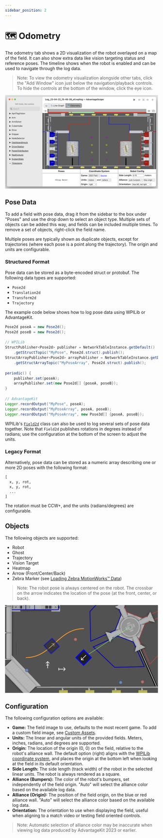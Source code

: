 ```yaml
---
sidebar_position: 2
---
```


# 🗺 Odometry

The odometry tab shows a 2D visualization of the robot overlayed on a map of the field. It can also show extra data like vision targeting status and reference poses. The timeline shows when the robot is enabled and can be used to navigate through the log data.

> Note: To view the odometry visualization alongside other tabs, click the "Add Window" icon just below the navigation/playback controls. To hide the controls at the bottom of the window, click the eye icon.

![Overview of odometry tab](./img/odometry-1.png)

## Pose Data

To add a field with pose data, drag it from the sidebar to the box under "Poses" and use the drop down to select an object type. Multiple sets of objects can be added this way, and fields can be included multiple times. To remove a set of objects, right-click the field name.

Multiple poses are typically shown as duplicate objects, except for trajectories (where each pose is a point along the trajectory). The origin and units are configurable.

### Structured Format

Pose data can be stored as a byte-encoded struct or protobuf. The following data types are supported:

- `Pose2d`
- `Translation2d`
- `Transform2d`
- `Trajectory`

The example code below shows how to log pose data using WPILib or AdvantageKit.

```java
Pose2d poseA = new Pose2d();
Pose2d poseB = new Pose2d();

// WPILib
StructPublisher<Pose2d> publisher = NetworkTableInstance.getDefault()
    .getStructTopic("MyPose", Pose2d.struct).publish();
StructArrayPublisher<Pose2d> arrayPublisher = NetworkTableInstance.getDefault()
    .getStructArrayTopic("MyPoseArray", Pose2d.struct).publish();

periodic() {
    publisher.set(poseA);
    arrayPublisher.set(new Pose2d[] {poseA, poseB});
}

// AdvantageKit
Logger.recordOutput("MyPose", poseA);
Logger.recordOutput("MyPoseArray", poseA, poseB);
Logger.recordOutput("MyPoseArray", new Pose3d[] {poseA, poseB});
```

WPILib's [`Field2d`](https://docs.wpilib.org/en/stable/docs/software/dashboards/glass/field2d-widget.html) class can also be used to log several sets of pose data together. Note that `Field2d` publishes rotations in degrees instead of radians; use the configuration at the bottom of the screen to adjust the units.

### Legacy Format

Alternatively, pose data can be stored as a numeric array describing one or more 2D poses with the following format:

```
[
  x, y, rot,
  x, y, rot,
  ...
]
```

The rotation must be CCW+, and the units (radians/degrees) are configurable.

## Objects

The following objects are supported:

- Robot
- Ghost
- Trajectory
- Vision Target
- Heatmap
- Arrow (Front/Center/Back)
- Zebra Marker (see [Loading Zebra MotionWorks™ Data](../more-features/zebra.md))

> Note: The robot pose is always centered on the robot. The crossbar on the arrow indicates the location of the pose (at the front, center, or back).

![Odometry with objects](./img/odometry-2.png)

## Configuration

The following configuration options are available:

- **Game:** The field image to use, defaults to the most recent game. To add a custom field image, see [Custom Assets](../more-features/custom-assets.md).
- **Units:** The linear and angular units of the provided fields. Meters, inches, radians, and degrees are supported.
- **Origin:** The location of the origin (0, 0) on the field, relative to the robot's alliance wall. The default option (right) aligns with the [WPILib coordinate system](https://docs.wpilib.org/en/stable/docs/software/advanced-controls/geometry/coordinate-systems.html), and places the origin at the bottom left when looking at the field in its default orientation.
- **Side Length:** The side length (track width) of the robot in the selected linear units. The robot is always rendered as a square.
- **Alliance (Bumpers):** The color of the robot's bumpers, set independently of the field origin. "Auto" will select the alliance color based on the available log data.
- **Alliance (Origin):** The position of the field origin, on the blue or red alliance wall. "Auto" will select the alliance color based on the available log data.
- **Orientation:** The orientation to use when displaying the field, useful when aligning to a match video or testing field oriented controls.

> Note: Automatic selection of alliance color may be inaccurate when viewing log data produced by AdvantageKit 2023 or earlier.
